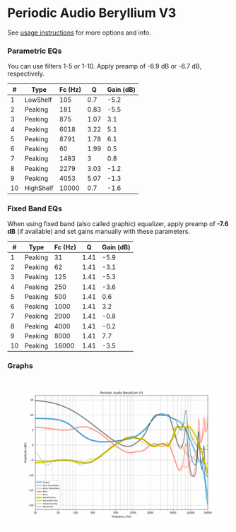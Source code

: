 # Periodic Audio Beryllium V3
See [usage instructions](https://github.com/jaakkopasanen/AutoEq#usage) for more options and info.

### Parametric EQs
You can use filters 1-5 or 1-10. Apply preamp of -6.9 dB or -6.7 dB, respectively.

|   # | Type      |   Fc (Hz) |    Q |   Gain (dB) |
|-----|-----------|-----------|------|-------------|
|   1 | LowShelf  |       105 | 0.7  |        -5.2 |
|   2 | Peaking   |       181 | 0.83 |        -5.5 |
|   3 | Peaking   |       875 | 1.07 |         3.1 |
|   4 | Peaking   |      6018 | 3.22 |         5.1 |
|   5 | Peaking   |      8791 | 1.78 |         6.1 |
|   6 | Peaking   |        60 | 1.99 |         0.5 |
|   7 | Peaking   |      1483 | 3    |         0.8 |
|   8 | Peaking   |      2279 | 3.03 |        -1.2 |
|   9 | Peaking   |      4053 | 5.07 |        -1.3 |
|  10 | HighShelf |     10000 | 0.7  |        -1.6 |

### Fixed Band EQs
When using fixed band (also called graphic) equalizer, apply preamp of **-7.6 dB** (if available) and set gains manually with these parameters.

|   # | Type    |   Fc (Hz) |    Q |   Gain (dB) |
|-----|---------|-----------|------|-------------|
|   1 | Peaking |        31 | 1.41 |        -5.9 |
|   2 | Peaking |        62 | 1.41 |        -3.1 |
|   3 | Peaking |       125 | 1.41 |        -5.3 |
|   4 | Peaking |       250 | 1.41 |        -3.6 |
|   5 | Peaking |       500 | 1.41 |         0.6 |
|   6 | Peaking |      1000 | 1.41 |         3.2 |
|   7 | Peaking |      2000 | 1.41 |        -0.8 |
|   8 | Peaking |      4000 | 1.41 |        -0.2 |
|   9 | Peaking |      8000 | 1.41 |         7.7 |
|  10 | Peaking |     16000 | 1.41 |        -3.5 |

### Graphs
![](./Periodic%20Audio%20Beryllium%20V3.png)
